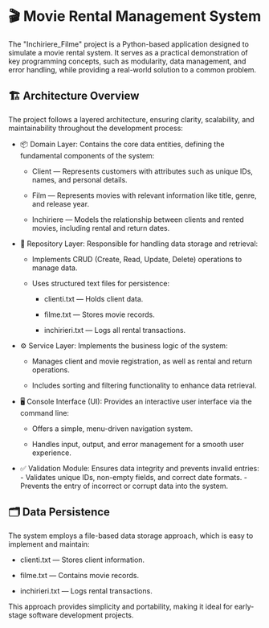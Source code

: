 # 🎬 Movie Rental Management System

The "Inchiriere_Filme" project is a Python-based application designed to simulate a movie rental system. It serves as a practical demonstration of key programming concepts, such as modularity, data management, and error handling, while providing a real-world solution to a common problem.


## 🏗️ Architecture Overview

The project follows a layered architecture, ensuring clarity, scalability, and maintainability throughout the development process:

-  📦 Domain Layer: Contains the core data entities, defining the fundamental components of the system:

    -  Client — Represents customers with attributes such as unique IDs, names, and personal details.

    -  Film — Represents movies with relevant information like title, genre, and release year.

    -  Inchiriere — Models the relationship between clients and rented movies, including rental and return dates.


-  💾 Repository Layer: Responsible for handling data storage and retrieval:

      -  Implements CRUD (Create, Read, Update, Delete) operations to manage data.

      -  Uses structured text files for persistence:

            -  clienti.txt — Holds client data.

            -  filme.txt — Stores movie records.

            -  inchirieri.txt — Logs all rental transactions.


-  ⚙️ Service Layer: Implements the business logic of the system:

      -  Manages client and movie registration, as well as rental and return operations.

      -  Includes sorting and filtering functionality to enhance data retrieval.



-  🖥️ Console Interface (UI): Provides an interactive user interface via the command line:

      -  Offers a simple, menu-driven navigation system.

      -  Handles input, output, and error management for a smooth user experience.


-  ✅ Validation Module: Ensures data integrity and prevents invalid entries:
        -  Validates unique IDs, non-empty fields, and correct date formats.
        -  Prevents the entry of incorrect or corrupt data into the system.



## 🗂️ Data Persistence

The system employs a file-based data storage approach, which is easy to implement and maintain:

-  clienti.txt — Stores client information.

-  filme.txt — Contains movie records.

-  inchirieri.txt — Logs rental transactions.

This approach provides simplicity and portability, making it ideal for early-stage software development projects.
